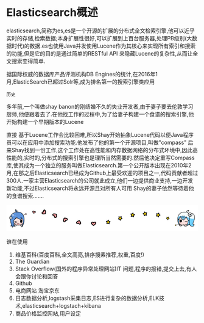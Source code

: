 # Elasticsearch概述

elasticsearch,简称为es,es是一个开源的扩展的分布式全文检索引擎,他可以近乎实时的存储,检索数据;本身扩展性很好,可以扩展到上百台服务器,处理PB级别(大数据时代)的数据.es也使用Java并发使用Lucene作为其核心来实现所有索引和搜索的功能,但是它的目的是通过简单的RESTful API 来隐藏Lucene的复杂性,从而让全文搜索变得简单.

据国际权威的数据库产品评测机构DB Engines的统计,在2016年1月,ElasticSearch已超过Solr等,成为排名第一的搜索引擎类应用

```
历史
```

多年前,一个叫做shay banon的刚结婚不久的失业开发者,由于妻子要去伦敦学习厨师,他便跟着去了.在他找工作的过程中,为了给妻子构建一个食谱的搜索引擎,他开始构建一个早期版本的Lucene

直接
基于Lucene工作会比较困难,所以Shay开始抽象Lucene代码以便Java程序员可以在应用中添加搜索功能.他发布了他的第一个开源项目,叫做"compass" 后来Shay找到一份工作,这个工作处在高性能和内存数据网络的分布式环境中,因此高性能的,实时的,分布式的搜索引擎也是理所当然需要的.然后他决定重写Compass库,使其成为一个独立的服务叫做Elasticsearch.第一个公开版本出现在2010年2月,在那之后Elasticsearch已经成为Github上最受欢迎的项目之一,代码贡献者超过300人.一家主营Elasticsearch的公司就此成立,他们一边提供商业支持,一边开发新功能,不过Elasticsearch将永远开源且对所有人可用
Shay的妻子依然等待着他的食谱搜索.......

![1597974189393](03-elasticsearch-%E6%A6%82%E8%BF%B0.assets/1597974189393.png)

谁在使用

1. 维基百科(百度百科,全文高亮,排序搜素推荐,权重,百度!)
2. The Guardian
3. Stack Overflow(国外的程序异常处理网站)IT 问题,程序的报错,提交上去,有人会跟你讨论和回答
4. Github
5. 电商网站 淘宝京东
6. 日志数据分析,logstash采集日志,ES进行复杂的数据分析,ELK技术,elasticsearch+logstach+kibana
7. 商品价格监控网站,用户设定

